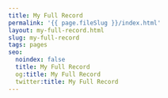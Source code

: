 ```yaml
---
title: My Full Record
permalink: '{{ page.fileSlug }}/index.html'
layout: my-full-record.html
slug: my-full-record
tags: pages
seo:
  noindex: false
  title: My Full Record
  og:title: My Full Record
  twitter:title: My Full Record
---
```



